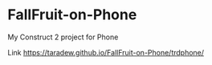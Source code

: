 # FallFruit-on-Phone
 My  Construct 2 project for Phone
 

Link 
https://taradew.github.io/FallFruit-on-Phone/trdphone/
